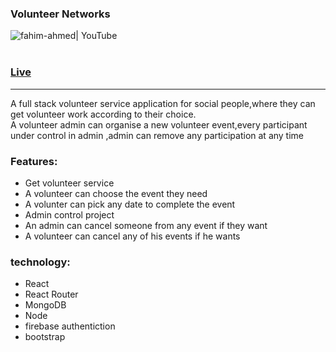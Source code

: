 ### Volunteer Networks
<img align="left" alt="fahim-ahmed| YouTube"  src="https://i.imgur.com/VXlbkB8.png" />
<br/>
<br/>




### [Live](https://volunteer-service.netlify.app)

<hr/>
A full stack volunteer service application for social people,where they can get volunteer work according to their choice.
<br/>
A volunteer admin can organise a new volunteer event,every participant under control in admin ,admin can remove any participation at any time 



### Features:
- Get volunteer service
- A volunteer can choose the event they need
- A volunter can pick any date to complete the event
- Admin control project
- An admin can cancel someone from any event if they want
- A volunteer can cancel any of his events if he wants


### technology:
- React
- React Router
- MongoDB
- Node
- firebase authentiction
- bootstrap

